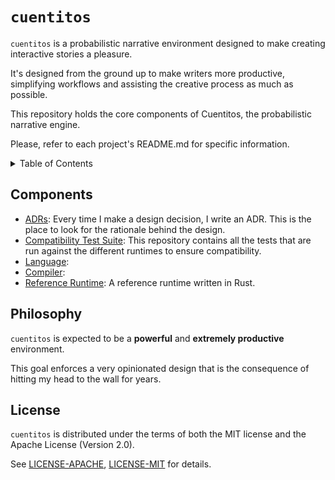 # `cuentitos`

`cuentitos` is a probabilistic narrative environment designed to make creating interactive stories a pleasure.

It's designed from the ground up to make writers more productive, simplifying workflows and assisting the creative process as much as possible.

This repository holds the core components of Cuentitos, the probabilistic narrative engine.

Please, refer to each project's README.md for specific information.


<details>
<summary>Table of Contents</summary>
- [Components](#components)
- [Philosophy](#philosophy)
- [License](#license)
</details>


## Components

- [ADRs](docs/architecture): Every time I make a design decision, I write an ADR. This is the place to look for the rationale behind the design.
- [Compatibility Test Suite](tests): This repository contains all the tests that are run against the different runtimes to ensure compatibility.
- [Language](language): 
- [Compiler](compiler):
- [Reference Runtime](runtime): A reference runtime written in Rust.

## Philosophy

`cuentitos` is expected to be a **powerful** and **extremely productive** environment.

This goal enforces a very opinionated design that is the consequence of hitting my head to the wall for years.

## License

`cuentitos` is distributed under the terms of both the MIT license and the
Apache License (Version 2.0).

See [LICENSE-APACHE](LICENSE-APACHE), [LICENSE-MIT](LICENSE-MIT) for details.